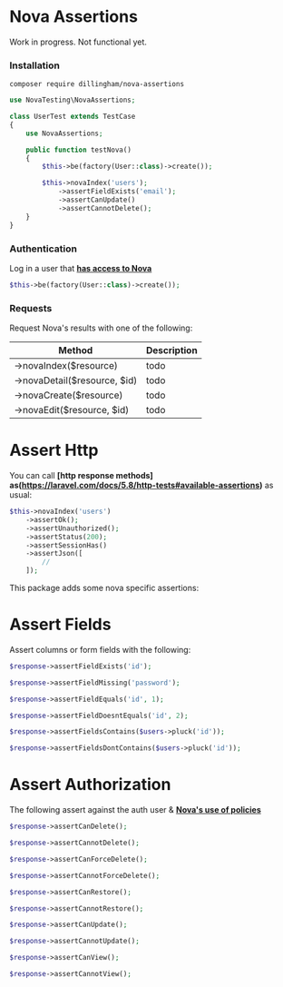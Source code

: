 # Nova Assertions

Work in progress. Not functional yet.

### Installation

```
composer require dillingham/nova-assertions
```
```php
use NovaTesting\NovaAssertions;

class UserTest extends TestCase
{
    use NovaAssertions;

    public function testNova()
    {
        $this->be(factory(User::class)->create());

        $this->novaIndex('users');
            ->assertFieldExists('email');
            ->assertCanUpdate()
            ->assertCannotDelete();
    }
}
```

### Authentication
Log in a user that **[has access to Nova](https://nova.laravel.com/docs/2.0/installation.html#authorizing-nova)**
```php
$this->be(factory(User::class)->create());
```

### Requests

Request Nova's results with one of the following:

| Method | Description |
| - | - |
| ->novaIndex($resource) | todo |
| ->novaDetail($resource, $id) | todo |
| ->novaCreate($resource) | todo |
| ->novaEdit($resource, $id) | todo |

# Assert Http
You can call **[http response methods] as(https://laravel.com/docs/5.8/http-tests#available-assertions)** as usual:

```php
$this->novaIndex('users')
    ->assertOk();
    ->assertUnauthorized();
    ->assertStatus(200);
    ->assertSessionHas()
    ->assertJson([
        //
    ]);
```

This package adds some nova specific assertions:

# Assert Fields

Assert columns or form fields with the following:

```php
$response->assertFieldExists('id');
```
```php
$response->assertFieldMissing('password');
```
```php
$response->assertFieldEquals('id', 1);
```
```php
$response->assertFieldDoesntEquals('id', 2);
```
```php
$response->assertFieldsContains($users->pluck('id'));
```
```php
$response->assertFieldsDontContains($users->pluck('id'));
```

# Assert Authorization

The following assert against the auth user & **[Nova's use of policies](https://nova.laravel.com/docs/2.0/resources/authorization.html#authorization)**

```php
$response->assertCanDelete();
```
```php
$response->assertCannotDelete();
```
```php
$response->assertCanForceDelete();
```
```php
$response->assertCannotForceDelete();
```
```php
$response->assertCanRestore();
```
```php
$response->assertCannotRestore();
```
```php
$response->assertCanUpdate();
```
```php
$response->assertCannotUpdate();
```
```php
$response->assertCanView();
```
```php
$response->assertCannotView();
```